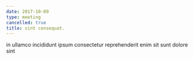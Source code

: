 ```yaml
---
date: 2017-10-09
type: meeting
cancelled: true
title: sint consequat.
---
```

in ullamco incididunt ipsum consectetur reprehenderit enim sit sunt dolore sint